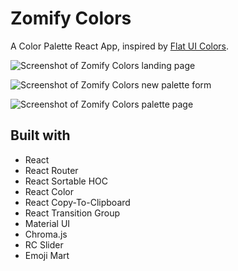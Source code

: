 # Zomify Colors

A Color Palette React App, inspired by [Flat UI Colors](https://flatuicolors.com/).

![Screenshot of Zomify Colors landing page](https://raw.githubusercontent.com/zomeru/zoms-color-palette/main/src/assets/screenshots/Zomify-Colors.png?token=AEWG3TFEJZI2TJNQS2473TDA7PWUA)

![Screenshot of Zomify Colors new palette form](https://raw.githubusercontent.com/zomeru/zoms-color-palette/main/src/assets/screenshots/Zomify-Colors-4.png?token=AEWG3TCVCIW7WYLYAHESWPDA7PWZE)

![Screenshot of Zomify Colors palette page](https://raw.githubusercontent.com/zomeru/zoms-color-palette/main/src/assets/screenshots/Zomify-Colors-2.png?token=AEWG3TD3DCMKIWXM63CKSH3A7PW4QScreenshot_2019-08-19_React_Colours_1_waedxz.png)

## Built with

- React
- React Router
- React Sortable HOC
- React Color
- React Copy-To-Clipboard
- React Transition Group
- Material UI
- Chroma.js
- RC Slider
- Emoji Mart
